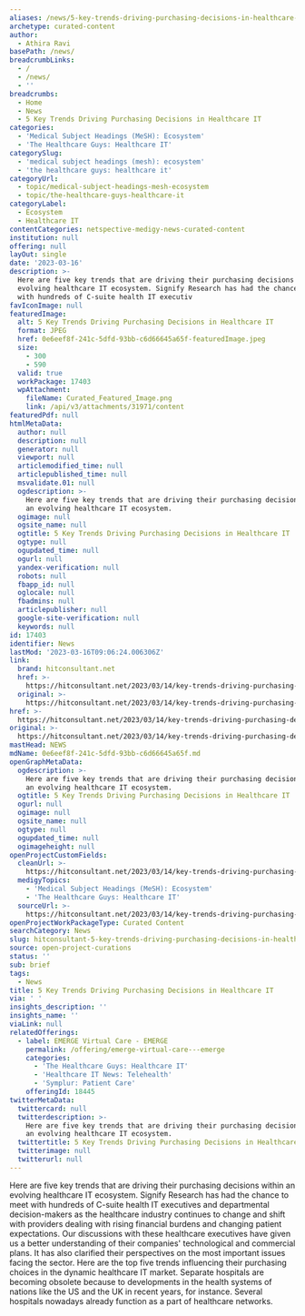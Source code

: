 ```yaml
---
aliases: /news/5-key-trends-driving-purchasing-decisions-in-healthcare-it
archetype: curated-content
author:
  - Athira Ravi
basePath: /news/
breadcrumbLinks:
  - /
  - /news/
  - ''
breadcrumbs:
  - Home
  - News
  - 5 Key Trends Driving Purchasing Decisions in Healthcare IT
categories:
  - 'Medical Subject Headings (MeSH): Ecosystem'
  - 'The Healthcare Guys: Healthcare IT'
categorySlug:
  - 'medical subject headings (mesh): ecosystem'
  - 'the healthcare guys: healthcare it'
categoryUrl:
  - topic/medical-subject-headings-mesh-ecosystem
  - topic/the-healthcare-guys-healthcare-it
categoryLabel:
  - Ecosystem
  - Healthcare IT
contentCategories: netspective-medigy-news-curated-content
institution: null
offering: null
layOut: single
date: '2023-03-16'
description: >-
  Here are five key trends that are driving their purchasing decisions within an
  evolving healthcare IT ecosystem. Signify Research has had the chance to meet
  with hundreds of C-suite health IT executiv
favIconImage: null
featuredImage:
  alt: 5 Key Trends Driving Purchasing Decisions in Healthcare IT
  format: JPEG
  href: 0e6eef8f-241c-5dfd-93bb-c6d66645a65f-featuredImage.jpeg
  size:
    - 300
    - 590
  valid: true
  workPackage: 17403
  wpAttachment:
    fileName: Curated_Featured_Image.png
    link: /api/v3/attachments/31971/content
featuredPdf: null
htmlMetaData:
  author: null
  description: null
  generator: null
  viewport: null
  articlemodified_time: null
  articlepublished_time: null
  msvalidate.01: null
  ogdescription: >-
    Here are five key trends that are driving their purchasing decisions within
    an evolving healthcare IT ecosystem.
  ogimage: null
  ogsite_name: null
  ogtitle: 5 Key Trends Driving Purchasing Decisions in Healthcare IT
  ogtype: null
  ogupdated_time: null
  ogurl: null
  yandex-verification: null
  robots: null
  fbapp_id: null
  oglocale: null
  fbadmins: null
  articlepublisher: null
  google-site-verification: null
  keywords: null
id: 17403
identifier: News
lastMod: '2023-03-16T09:06:24.006306Z'
link:
  brand: hitconsultant.net
  href: >-
    https://hitconsultant.net/2023/03/14/key-trends-driving-purchasing-decisions-in-healthcare-it/
  original: >-
    https://hitconsultant.net/2023/03/14/key-trends-driving-purchasing-decisions-in-healthcare-it/
href: >-
  https://hitconsultant.net/2023/03/14/key-trends-driving-purchasing-decisions-in-healthcare-it/
original: >-
  https://hitconsultant.net/2023/03/14/key-trends-driving-purchasing-decisions-in-healthcare-it/
mastHead: NEWS
mdName: 0e6eef8f-241c-5dfd-93bb-c6d66645a65f.md
openGraphMetaData:
  ogdescription: >-
    Here are five key trends that are driving their purchasing decisions within
    an evolving healthcare IT ecosystem.
  ogtitle: 5 Key Trends Driving Purchasing Decisions in Healthcare IT
  ogurl: null
  ogimage: null
  ogsite_name: null
  ogtype: null
  ogupdated_time: null
  ogimageheight: null
openProjectCustomFields:
  cleanUrl: >-
    https://hitconsultant.net/2023/03/14/key-trends-driving-purchasing-decisions-in-healthcare-it/
  medigyTopics:
    - 'Medical Subject Headings (MeSH): Ecosystem'
    - 'The Healthcare Guys: Healthcare IT'
  sourceUrl: >-
    https://hitconsultant.net/2023/03/14/key-trends-driving-purchasing-decisions-in-healthcare-it/
openProjectWorkPackageType: Curated Content
searchCategory: News
slug: hitconsultant-5-key-trends-driving-purchasing-decisions-in-healthcare-it
source: open-project-curations
status: ''
sub: brief
tags:
  - News
title: 5 Key Trends Driving Purchasing Decisions in Healthcare IT
via: ' '
insights_description: ''
insights_name: ''
viaLink: null
relatedOfferings:
  - label: EMERGE Virtual Care - EMERGE
    permalink: /offering/emerge-virtual-care---emerge
    categories:
      - 'The Healthcare Guys: Healthcare IT'
      - 'Healthcare IT News: Telehealth'
      - 'Symplur: Patient Care'
    offeringId: 18445
twitterMetaData:
  twittercard: null
  twitterdescription: >-
    Here are five key trends that are driving their purchasing decisions within
    an evolving healthcare IT ecosystem.
  twittertitle: 5 Key Trends Driving Purchasing Decisions in Healthcare IT
  twitterimage: null
  twitterurl: null
---
```

<p>Here are five key trends that are driving their purchasing decisions within an evolving healthcare IT ecosystem. Signify Research has had the chance to meet with hundreds of C-suite health IT executives and departmental decision-makers as the healthcare industry continues to change and shift with providers dealing with rising financial burdens and changing patient expectations. Our discussions with these healthcare executives have given us a better understanding of their companies' technological and commercial plans. It has also clarified their perspectives on the most important issues facing the sector. Here are the top five trends influencing their purchasing choices in the dynamic healthcare IT market. Separate hospitals are becoming obsolete because to developments in the health systems of nations like the US and the UK in recent years, for instance. Several hospitals nowadays already function as a part of healthcare networks.</p>